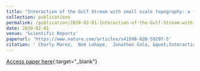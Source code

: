```yaml
---
title: "Interaction of the Gulf Stream with small scale topography: a focus on lee waves"
collection: publications
permalink: /publication/2020-02-01-Interaction-of-the-Gulf-Stream-with-small-scale-topography-a-focus-on-lee-waves
date: 2020-02-01
venue: 'Scientific Reports'
paperurl: 'https://www.nature.com/articles/s41598-020-59297-5'
citation: ' Charly Marez,  Noé Lahaye,  Jonathan Gula, &quot;Interaction of the Gulf Stream with small scale topography: a focus on lee waves.&quot; Scientific Reports, 2020.'
---
```

[Access paper here](https://www.nature.com/articles/s41598-020-59297-5){:target="_blank"}
